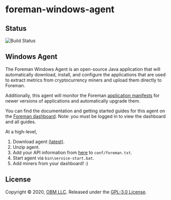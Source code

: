# foreman-windows-agent

## Status ##

![Build Status](https://github.com/foremanmining/foreman-windows-agent/actions/workflows/workflow.yml/badge.svg)

## Windows Agent ##

The Foreman Windows Agent is an open-source Java application that will 
automatically download, install, and configure the applications that are used
to extract metrics from cryptocurrency miners and upload them directly to 
Foreman.  

Additionally, this agent will monitor the Foreman [application manifests](https://dashboard.foreman.mn/api/manifests) for newer versions of applications and automatically upgrade them.

You can find the documentation and getting started guides for this agent on the [Foreman dashboard](https://dashboard.foreman.mn/dashboard/support/pickaxe/).  Note: you must be logged in to view the dashboard and all guides.

At a high-level,

1. Download agent [(latest)](https://github.com/delawr0190/foreman-windows-agent/releases).
2. Unzip agent.
3. Add your API information from [here](https://dashboard.foreman.mn/dashboard/profile/) to `conf/foreman.txt`.
4. Start agent via `bin\service-start.bat`.
5. Add miners from your dashboard! :)

## License ##

Copyright © 2020, [OBM LLC](https://obm.mn/).  Released under the [GPL-3.0 License](LICENSE).
